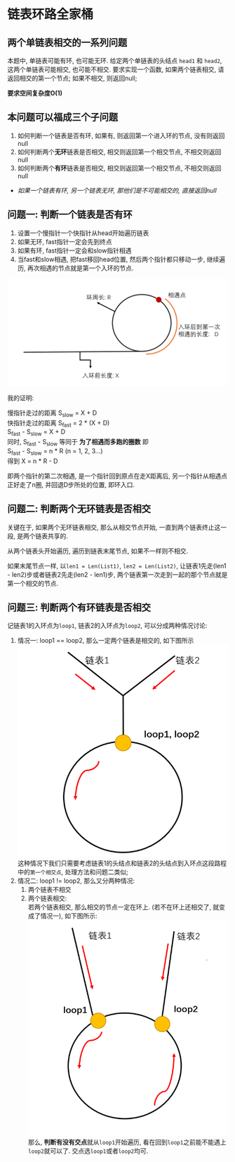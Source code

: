 # 链表环路全家桶

## 两个单链表相交的一系列问题
本题中, 单链表可能有环, 也可能无环. 给定两个单链表的头结点 `head1` 和 `head2`, 这两个单链表可能相交, 也可能不相交.
要求实现一个函数, 如果两个链表相交, 请返回相交的第一个节点; 如果不相交, 则返回null;

**要求空间复杂度O(1)**

## 本问题可以福成三个子问题
1. 如何判断一个链表是否有环, 如果有, 则返回第一个进入环的节点, 没有则返回null
2. 如何判断两个**无环**链表是否相交, 相交则返回第一个相交节点, 不相交则返回null
3. 如何判断两个**有环**链表是否相交, 相交则返回第一个相交节点, 不相交则返回null
- *如果一个链表有环, 另一个链表无环, 那他们是不可能相交的, 直接返回null*

## 问题一: 判断一个链表是否有环
1. 设置一个慢指针一个快指针从head开始遍历链表
2. 如果无环, fast指针一定会先到终点
3. 如果有环, fast指针一定会和slow指针相遇
4. 当fast和slow相遇, 把fast移回head位置, 然后两个指针都只移动一步, 继续遍历, 再次相遇的节点就是第一个入环的节点.

![cycle-1.png](./cycle-1.png)

我的证明:

慢指针走过的距离 S<sub>slow</sub> = X + D  
快指针走过的距离 S<sub>fast</sub> = 2 * (X + D)  
S<sub>fast</sub> - S<sub>slow</sub> = X + D  
同时, S<sub>fast</sub> - S<sub>slow</sub> 等同于 **为了相遇而多跑的圈数** 即  
S<sub>fast</sub> - S<sub>slow</sub> = n * R (n = 1, 2, 3...)  
得到 X = n * R - D  

即两个指针的第二次相遇, 是一个指针回到原点在走X距离后, 另一个指针从相遇点正好走了n圈, 并回退D步所处的位置, 即环入口.

## 问题二: 判断两个无环链表是否相交
关键在于, 如果两个无环链表相交, 那么从相交节点开始, 一直到两个链表终止这一段, 是两个链表共享的.

从两个链表头开始遍历, 遍历到链表末尾节点, 如果不一样则不相交.

如果末尾节点一样, 以`len1 = Len(List1)`, `len2 = Len(List2)`,
让链表1先走(len1 - len2)步或者链表2先走(len2 - len1)步, 
两个链表第一次走到一起的那个节点就是第一个相交的节点.

## 问题三: 判断两个有环链表是否相交

记链表1的入环点为`loop1`, 链表2的入环点为`loop2`, 可以分成两种情况讨论:

1. 情况一: loop1 == loop2, 那么一定两个链表是相交的, 如下图所示  
    ![cycle-2.png](./cycle-2.png)  
    这种情况下我们只需要考虑链表1的头结点和链表2的头结点到入环点这段路程中的`第一个相交点`, 处理方法和问题二类似;
2. 情况二: loop1 != loop2, 那么又分两种情况:
    1. 两个链表不相交
    2. 两个链表相交:  
    若两个链表相交, 那么相交的节点一定在环上. (若不在环上还相交了, 就变成了情况一), 如下图所示:
    ![cycle-3.png](./cycle-3.png)  
    那么, **判断有没有交点**就从`loop1`开始遍历, 看在回到`loop1`之前能不能遇上`loop2`就可以了. 交点选`loop1`或者`loop2`均可.


